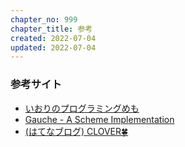 ```yaml
---
chapter_no: 999
chapter_title: 参考
created: 2022-07-04
updated: 2022-07-04
---
```

### 参考サイト
- [いおりのプログラミングめも](http://fanblogs.jp/iorisprogramming/archive/19/0)
- [Gauche - A Scheme Implementation](http://practical-scheme.net/gauche/index-j.html)
- [(はてなブログ) CLOVER🍀](https://kazuhira-r.hatenablog.com/entry/20111105/1320492973)